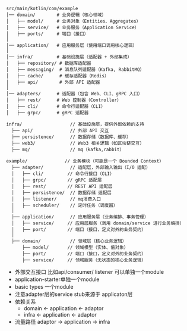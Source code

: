 ```text
src/main/kotlin/com/example
│── domain/        # 业务逻辑（核心领域）
│   ├── model/     # 业务对象（Entities、Aggregates）
│   ├── service/   # 业务服务（Application Service）
│   ├── ports/     # 端口（接口）
│
│── application/   # 应用服务层（使用端口调用核心逻辑）
│
│── infra/         # 基础设施层（适配器 + 外部集成）
│   ├── repository/ # 数据库适配器
│   ├── messaging/  # 消息队列适配器（Kafka, RabbitMQ）
│   ├── cache/      # 缓存适配器（Redis）
│   ├── api/        # 外部 API 适配器
│
│── adapters/      # 适配器（包含 Web、CLI、gRPC 入口）
│   ├── rest/      # Web 控制器（Controller）
│   ├── cli/       # 命令行适配器（CLI）
│   ├── grpc/      # gRPC 适配器

```

```text
infra/                  // 基础设施层，提供外部依赖的支持
  ├── api/              // 外部 API 交互
  ├── persistence/      // 数据存储（数据库、缓存）
  ├── web3/             // Web3 相关逻辑（如区块链交互）
  ├── mq/               // mq（kafka,rabbit）

example/              // 业务模块（可能是一个 Bounded Context）
  ├── adapter/          // 适配层，外部输入输出（I/O 适配）
  │   ├── cli/         // 命令行接口（CLI）
  │   ├── grpc/        // gRPC 适配层
  │   ├── rest/        // REST API 适配层
  │   ├── persistence/  // 数据存储 适配层
  │   ├── listener/     // mq消费入口
  │   ├── scheduler/    // 定时任务（调度器）
  │
  ├── application/      // 应用服务层（业务编排、事务管理）
  │   ├── service/     // 应用层服务（调用 domain/service 进行业务编排）
  │   ├── port/        // 端口（接口，定义对外的业务契约）
  │
  ├── domain/           // 领域层（核心业务逻辑）
      ├── model/       // 领域模型（实体、值对象）
      ├── port/        // 端口（接口，定义对外的业务契约）
      ├── service/     // 领域服务（无状态的核心业务逻辑）
```


- 外部交互接口 比如api/consumer/ listener 可以单独一个module
- application-starter单独一个module
- basic types 一个module
- 注意adapter层的service stub来源于 applicaton层
- 依赖关系 
  - domain ← application ← adaptor 
  - infra ← application ← adaptor 
- 流量路径  adaptor -> application ->  infra